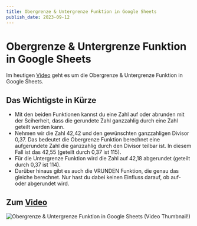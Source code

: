 ```yaml
---
title: Obergrenze & Untergrenze Funktion in Google Sheets
publish_date: 2023-09-12
---
```


# Obergrenze & Untergrenze Funktion in Google Sheets

Im heutigen [Video](https://youtu.be/HKpYOtnL7js) geht es um die Obergrenze & Untergrenze Funktion in Google Sheets. 

## Das Wichtigste in Kürze

- Mit den beiden Funktionen kannst du eine Zahl auf oder abrunden mit der Sciherheit, dass die gerundete Zahl ganzzahlig durch eine Zahl geteilt werden kann.
- Nehmen wir die Zahl 42,42 und den gewünschten ganzzahligen Divisor 0,37. Das bedeutet die Obergrenze Funktion berechnet eine aufgerundete Zahl die ganzzahlig durch den Divisor teilbar ist. In diesem Fall ist das 42,55 (geteilt durch 0,37 ist 115).
- Für die Untergrenze Funktion wird die Zahl auf 42,18 abgerundet (geteilt durch 0,37 ist 114).
- Darüber hinaus gibt es auch die VRUNDEN Funktion, die genau das gleiche berechnet. Nur hast du dabei keinen Einfluss darauf, ob auf- oder abgerundet wird.

## Zum [Video](https://youtu.be/HKpYOtnL7js)

![Obergrenze & Untergrenze Funktion in Google Sheets (Video Thumbnail!)](../thumbnails/Fertig512.jpg "Obergrenze & Untergrenze Funktion in Google Sheets (Video Thumbnail!)")